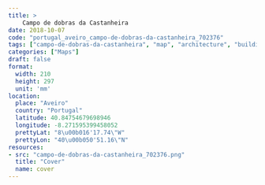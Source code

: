 ```yaml
---
title: > 
    Campo de dobras da Castanheira
date: 2018-10-07
code: "portugal_aveiro_campo-de-dobras-da-castanheira_702376"
tags: ["campo-de-dobras-da-castanheira", "map", "architecture", "buildings", "Aveiro", "Portugal"]
categories: ["Maps"]
draft: false
format:
  width: 210
  height: 297
  unit: 'mm'
location:
  place: "Aveiro"
  country: "Portugal"
  latitude: 40.84754679698946
  longitude: -8.271595399458052
  prettyLat: "8\u00b016'17.74\"W"
  prettyLon: "40\u00b050'51.16\"N"
resources:
- src: "campo-de-dobras-da-castanheira_702376.png"
  title: "Cover"
  name: cover
---
```

